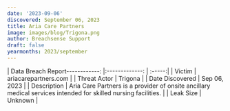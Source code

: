 ```yaml
---
date: '2023-09-06'
discovered: September 06, 2023
title: Aria Care Partners
image: images/blog/Trigona.png
author: Breachsense Support
draft: false
yearmonths: 2023/september
---
```


| Data Breach Report------------:     |:-------------:    | :-----:|
| Victim      | ariacarepartners.com      | 
| Threat Actor      | Trigona      | 
| Date Discovered      | Sep 06, 2023      | 
| Description      | Aria Care Partners is a provider of onsite ancillary medical services intended for skilled nursing facilities.      | 
| Leak Size      | Unknown      | 

